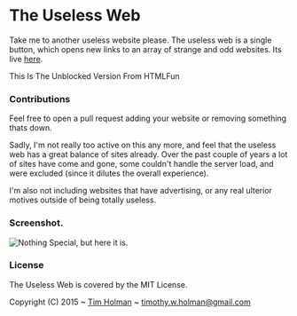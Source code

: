 # The Useless Web
Take me to another useless website please. The useless web is a single button, which opens new links to an array of strange and odd websites. Its live [here](http://www.theuselessweb.com).

This Is The Unblocked Version From HTMLFun

### Contributions
Feel free to open a pull request adding your website or removing something thats down.

Sadly, I'm not really too active on this any more, and feel that the useless web has a great balance of sites already. Over the past couple of years a lot of sites have come and gone, some couldn't handle the server load, and were excluded (since it dilutes the overall experience).

I'm also not including websites that have advertising, or any real ulterior motives outside of being totally useless.

### Screenshot.
![Nothing Special, but here it is.](http://i.imgur.com/k0yMsQ6.png "Home")

### License
The Useless Web is covered by the MIT License.

Copyright (C) 2015 ~ [Tim Holman](http://tholman.com) ~ timothy.w.holman@gmail.com
